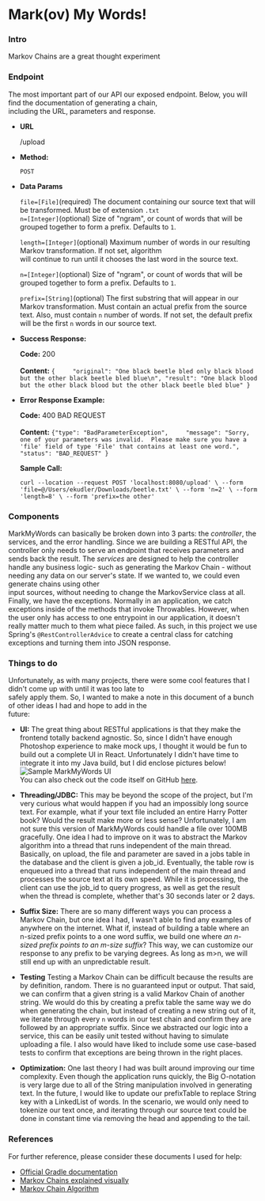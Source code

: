 

# Mark(ov) My Words!

### Intro
Markov Chains are a great thought experiment
### Endpoint
The most important part of our API our exposed endpoint.  Below, you will find the documentation of generating a chain,     
including the URL, parameters and response.

* **URL**

  /upload

* **Method:**

  `POST`

* **Data Params**

  `file=[File]`(required) The document containing our source text that will be transformed.  Must be of extension `.txt`    
  `n=[Integer]`(optional) Size of "ngram", or count of words that will be grouped together to form a prefix.  Defaults to `1`.

  `length=[Integer]`(optional) Maximum number of words in our resulting Markov transformation.  If not set, algorithm     
  will continue to run until it chooses the last word in the source text.

  `n=[Integer]`(optional) Size of "ngram", or count of words that will be grouped together to form a prefix.  Defaults to `1`.

  `prefix=[String]`(optional) The first substring that will appear in our Markov transformation.  Must contain an actual prefix from the source text.  Also, must contain `n` number of words.  If not set, the default prefix will be the first `n` words in our source text.

* **Success Response:**

  **Code:** 200 <br />    
  **Content:** `{    
  "original": "One black beetle bled only black blood but the other black beetle bled blue\n", "result": "One black blood but the other black blood but the other black beetle bled blue" }`
* **Error Response Example:**

  **Code:** 400 BAD REQUEST <br />    
  **Content:** `{"type": "BadParameterException",    
  "message": "Sorry, one of your parameters was invalid.  Please make sure you have a 'file' field of type 'File' that contains at least one word.", "status": "BAD_REQUEST" }`

  **Sample Call:**

  ```curl --location --request POST 'localhost:8080/upload' \ --form 'file=@/Users/ekudler/Downloads/beetle.txt' \ --form 'n=2' \ --form 'length=8' \ --form 'prefix=the other'```

### Components
MarkMyWords can basically be broken down into 3 parts: the *controller*, the services, and the error handling.  Since we are building a RESTful API, the controller only needs to serve an endpoint that receives parameters and sends back the result.  The *services* are designed to help the controller handle any business logic- such as generating the Markov Chain - without needing any data on our server's state.  If we wanted to, we could even generate chains using other     
input sources, without needing to change the MarkovService class at all.  Finally, we have the exceptions.  Normally in an application, we catch exceptions inside of the methods that invoke Throwables.  However, when the user only has access to one entrypoint in our application, it doesn't really matter much to them what piece failed.  As such, in this project we use Spring's `@RestControllerAdvice` to create a central class for catching exceptions and turning them into  JSON response.

### Things to do
Unfortunately, as with many projects, there were some cool features that I didn't come up with until it was too late to     
safely apply them.  So, I wanted to make a note in this document of a bunch of other ideas I had and hope to add in the     
future:
* **UI:** The great thing about RESTful applications is that they make the frontend totally backend agnostic.  So, since I didn't have enough Photoshop experience to make mock ups, I thought it would be fun to build out a complete UI in React.  Unfortunately I didn't have time to integrate it into my Java build, but I did enclose pictures below!
  ![Sample MarkMyWords UI](https://i.imgur.com/C1xoFuh.pngg)  
  You can also check out the code itself on GitHub [here](https://github.com/Joeento/markmywords-client).

* **Threading/JDBC:**  This may be beyond the scope of the project, but I'm very curious what would happen if you had an impossibly long source text.  For example, what if your text file included an entire Harry Potter book?  Would the result make more or less sense?  Unfortunately, I am not sure this version of MarkMyWords could handle a file over 100MB gracefully.  One idea I had to improve on it was to abstract the Markov algorithm into a thread that runs independent of the main thread.  Basically, on upload, the file and parameter are saved in a jobs table in the database and the client is given a job_id.  Eventually, the table row is enqueued into a thread that runs independent of the main thread and processes the source text at its own speed.  While it is processing, the client can use the job_id to query progress, as well as get the result when the thread is complete, whether that's 30 seconds later or 2 days.
* **Suffix Size:** There are so many different ways you can process a Markov Chain, but one idea I had, I wasn't able to find any examples of anywhere on the internet.  What if, instead of building a table where an n-sized prefix points to a one word suffix, we build one where *an n-sized prefix points to an m-size suffix*?  This way, we can customize our response to any prefix to be varying degrees.  As long as m>n, we will still end up with an unpredictable result.
* **Testing** Testing a Markov Chain can be difficult because the results are by definition, random.  There is no guaranteed input or output.  That said, we can confirm that a given string is a valid Markov Chain of another string.  We would do this by creating a prefix table the same way we do when generating the chain, but instead of creating a new string out of it, we iterate through every `n` words in our test chain and confirm they are followed by an appropriate suffix.  Since we abstracted our logic into a service, this can be easily unit tested without having to simulate uploading a file.  I also would have liked to include some use case-based tests to confirm that exceptions are being thrown in the right places.
* **Optimization:** One last theory I had was built around improving our time complexity.  Even though the application runs quickly, the Big O-notation is very large due to all of the String manipulation involved in generating text.  In the future, I would like to update our prefixTable to replace String key with a LinkedList of words.  In the scenario, we would only need to tokenize our text once, and iterating through our source text could be done in constant time via removing the head and appending to the tail.

### References
For further reference, please consider these documents I used for help:

* [Official Gradle documentation](https://docs.gradle.org)
* [Markov Chains explained visually](https://setosa.io/ev/markov-chains/)
* [Markov Chain Algorithm](https://www.rose-hulman.edu/class/csse/csse221/200910/Projects/Markov/markov.html)